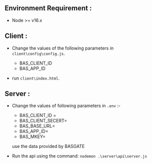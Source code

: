 

## Environment Requirement :
- Node >= v16.x 


## Client :
- Change the values of the following parameters in `client\config\config.js`.
    * BAS_CLIENT_ID  
    * BAS_APP_ID

- run `client\index.html`.



## Server :
- Change the values of following parameters in `.env` :-
    * BAS_CLIENT_ID = 
    * BAS_CLIENT_SECERT=
    * BAS_BASE_URL=
    * BAS_APP_ID=
    * BAS_MKEY=

    use the data provided by BASGATE 
- Run the api using the command:
    `nodemon .\server\api\server.js`